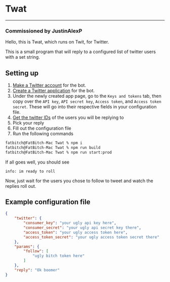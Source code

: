 # Twat
---
### Commissioned by JustinAlexP

Hello, this is Twat, which runs on Twit, for Twitter.

This is a small program that will reply to a configured list of twitter users with a set string.

## Setting up

1. [Make a Twitter account](https://twitter.com/i/flow/signup) for the bot.
2. [Create a Twitter application](https://developer.twitter.com/en/apps) for the bot.
3. Under the newly created app page, go to the `Keys and tokens` tab, then copy over the `API key`, `API secret key`, `Access token`, and `Access token secret`. These will go into their respective fields in your configuration file.
4. [Get the twitter IDs](http://gettwitterid.com/) of the users you will be replying to
5. Pick your reply
6. Fill out the configuration file
7. Run the following commands

```zsh
fatbitch@FatBitch-Mac Twat % npm i
fatbitch@FatBitch-Mac Twat % npm run build
fatbitch@FatBitch-Mac Twat % npm run start:prod
```

If all goes well, you should see
```
info: im ready to roll
```

Now, just wait for the users you chose to follow to tweet and watch the replies roll out.

## Example configuration file
```json
{
    "twitter": {
        "consumer_key": "your ugly api key here",
        "consumer_secret": "your ugly api secret key there",
        "access_token": "your ugly access token here",
        "access_token_secret": "your ugly access token secret there"
    },
    "params": {
        "follow": [
            "ugly bitch token here"
        ]
    },
    "reply": "Ok boomer"
}
```